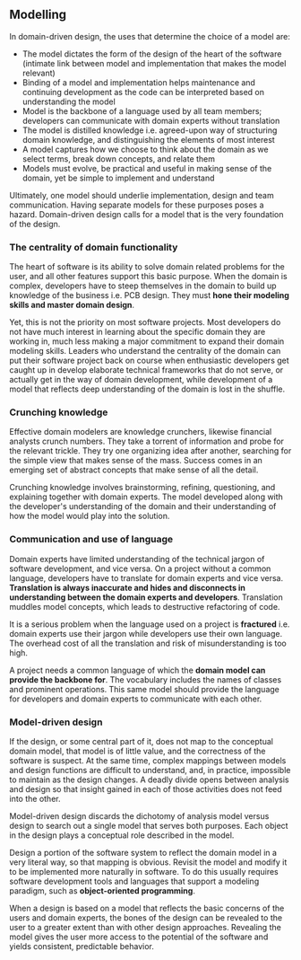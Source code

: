 ## Modelling

In domain-driven design, the uses that determine the choice of a model are:

- The model dictates the form of the design of the heart of the software (intimate link between model and implementation that makes the model relevant)
- Binding of a model and implementation helps maintenance and continuing development as the code can be interpreted based on understanding the model
- Model is the backbone of a language used by all team members; developers can communicate with domain experts without translation
- The model is distilled knowledge i.e. agreed-upon way of structuring domain knowledge, and distinguishing the elements of most interest
- A model captures how we choose to think about the domain as we select terms, break down concepts, and relate them
- Models must evolve, be practical and useful in making sense of the domain, yet be simple to implement and understand

Ultimately, one model should underlie implementation, design and team communication. Having separate models for these purposes poses a hazard. Domain-driven design calls for a model that is the very foundation of the design.

### The centrality of domain functionality

The heart of software is its ability to solve domain related problems for the user, and all other features support this basic purpose. When the domain is complex, developers have to steep themselves in the domain to build up knowledge of the business i.e. PCB design. They must **hone their modeling skills and master domain design**.

Yet, this is not the priority on most software projects. Most developers do not have much interest in learning about the specific domain they are working in, much less making a major commitment to expand their domain modeling skills. Leaders who understand the centrality of the domain can put their software project back on course when enthusiastic developers get caught up in develop elaborate technical frameworks that do not serve, or actually get in the way of domain development, while development of a model that reflects deep understanding of the domain is lost in the shuffle.

### Crunching knowledge

Effective domain modelers are knowledge crunchers, likewise financial analysts crunch numbers. They take a torrent of information and probe for the relevant trickle. They try one organizing idea after another, searching for the simple view that makes sense of the mass. Success comes in an emerging set of abstract concepts that make sense of all the detail.

Crunching knowledge involves brainstorming, refining, questioning, and explaining together with domain experts. The model developed along with the developer's understanding of the domain and their understanding of how the model would play into the solution.

### Communication and use of language

Domain experts have limited understanding of the technical jargon of software development, and vice versa. On a project without a common language, developers have to translate for domain experts and vice versa. **Translation is always inaccurate and hides and disconnects in understanding between the domain experts and developers**. Translation muddles model concepts, which leads to destructive refactoring of code.

It is a serious problem when the language used on a project is **fractured** i.e. domain experts use their jargon while developers use their own language. The overhead cost of all the translation and risk of misunderstanding is too high.

A project needs a common language of which the **domain model can provide the backbone for**. The vocabulary includes the names of classes and prominent operations. This same model should provide the language for developers and domain experts to communicate with each other.

### Model-driven design

If the design, or some central part of it, does not map to the conceptual domain model, that model is of little value, and the correctness of the software is suspect. At the same time, complex mappings between models and design functions are difficult to understand, and, in practice, impossible to maintain as the design changes. A deadly divide opens between analysis and design so that insight gained in each of those activities does not feed into the other.

Model-driven design discards the dichotomy of analysis model versus design to search out a single model that serves both purposes. Each object in the design plays a conceptual role described in the model.

Design a portion of the software system to reflect the domain model in a very literal way, so that mapping is obvious. Revisit the model and modify it to be implemented more naturally in software. To do this usually requires software development tools and languages that support a modeling paradigm, such as **object-oriented programming**.

When a design is based on a model that reflects the basic concerns of the users and domain experts, the bones of the design can be revealed to the user to a greater extent than with other design approaches. Revealing the model gives the user more access to the potential of the software and yields consistent, predictable behavior.
